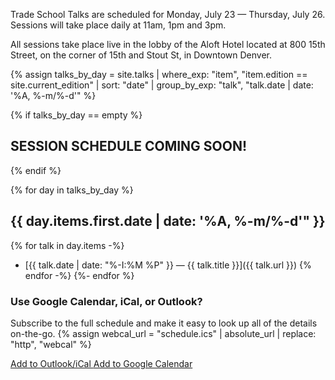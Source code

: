 Trade School Talks are scheduled for Monday, July 23 &mdash; Thursday, July 26. Sessions will take place daily at 11am, 1pm and 3pm. 

All sessions take place live in the lobby of the Aloft Hotel located at 800 15th Street, on the corner of 15th and Stout St, in Downtown Denver.

{% assign talks_by_day = site.talks | where_exp: "item", "item.edition == site.current_edition" | sort: "date" | group_by_exp: "talk", "talk.date | date: '%A, %-m/%-d'" %}

{% if talks_by_day == empty %}
## SESSION SCHEDULE COMING SOON!
{% endif %}

{% for day in talks_by_day %}

## {{ day.items.first.date | date: '%A, %-m/%-d'" }}
{% for talk in day.items -%}
- [{{ talk.date | date: "%-I:%M %P" }} &mdash; {{ talk.title }}]({{ talk.url }})
{% endfor -%}
{%- endfor %}


### Use Google Calendar, iCal, or Outlook?
Subscribe to the full schedule and make it easy to look up all of the details on-the-go.
{% assign webcal_url = "schedule.ics" | absolute_url | replace: "http", "webcal" %}

<a class="calendar-button" href="{{ webcal_url }}">
  <i class="fa fa-calendar" aria-hidden="true"></i>
  Add to Outlook/iCal
</a>
<a class="calendar-button" href="http://www.google.com/calendar/render?cid={{ webcal_url }}" target="_blank">
  <i class="fa fa-calendar" aria-hidden="true"></i>
  Add to Google Calendar
</a>
